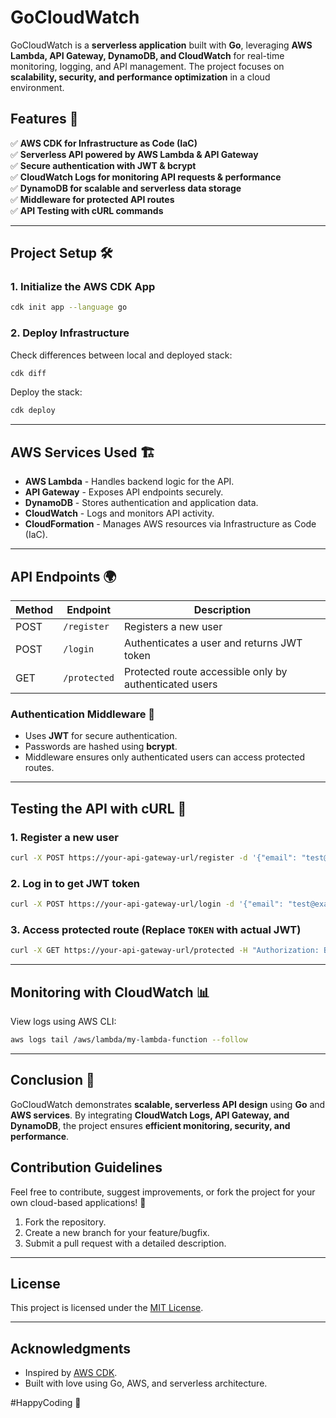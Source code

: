 # GoCloudWatch

GoCloudWatch is a **serverless application** built with **Go**, leveraging **AWS Lambda, API Gateway, DynamoDB, and CloudWatch** for real-time monitoring, logging, and API management. The project focuses on **scalability, security, and performance optimization** in a cloud environment.

## Features 🚀

✅ **AWS CDK for Infrastructure as Code (IaC)**  
✅ **Serverless API powered by AWS Lambda & API Gateway**  
✅ **Secure authentication with JWT & bcrypt**  
✅ **CloudWatch Logs for monitoring API requests & performance**  
✅ **DynamoDB for scalable and serverless data storage**  
✅ **Middleware for protected API routes**  
✅ **API Testing with cURL commands**

---

## Project Setup 🛠️

### 1. Initialize the AWS CDK App

```sh
cdk init app --language go
```

### 2. Deploy Infrastructure

Check differences between local and deployed stack:

```sh
cdk diff
```

Deploy the stack:

```sh
cdk deploy
```

---

## AWS Services Used 🏗️

- **AWS Lambda** - Handles backend logic for the API.
- **API Gateway** - Exposes API endpoints securely.
- **DynamoDB** - Stores authentication and application data.
- **CloudWatch** - Logs and monitors API activity.
- **CloudFormation** - Manages AWS resources via Infrastructure as Code (IaC).

---

## API Endpoints 🌍

| Method | Endpoint     | Description                                            |
| ------ | ------------ | ------------------------------------------------------ |
| POST   | `/register`  | Registers a new user                                   |
| POST   | `/login`     | Authenticates a user and returns JWT token             |
| GET    | `/protected` | Protected route accessible only by authenticated users |

### Authentication Middleware 🔐

- Uses **JWT** for secure authentication.
- Passwords are hashed using **bcrypt**.
- Middleware ensures only authenticated users can access protected routes.

---

## Testing the API with cURL 🧪

### 1. Register a new user

```sh
curl -X POST https://your-api-gateway-url/register -d '{"email": "test@example.com", "password": "password123"}' -H "Content-Type: application/json"
```

### 2. Log in to get JWT token

```sh
curl -X POST https://your-api-gateway-url/login -d '{"email": "test@example.com", "password": "password123"}' -H "Content-Type: application/json"
```

### 3. Access protected route (Replace `TOKEN` with actual JWT)

```sh
curl -X GET https://your-api-gateway-url/protected -H "Authorization: Bearer TOKEN"
```

---

## Monitoring with CloudWatch 📊

View logs using AWS CLI:

```sh
aws logs tail /aws/lambda/my-lambda-function --follow
```

---

## Conclusion 🎯

GoCloudWatch demonstrates **scalable, serverless API design** using **Go** and **AWS services**. By integrating **CloudWatch Logs, API Gateway, and DynamoDB**, the project ensures **efficient monitoring, security, and performance**.

## Contribution Guidelines

Feel free to contribute, suggest improvements, or fork the project for your own cloud-based applications! 🚀

1. Fork the repository.
2. Create a new branch for your feature/bugfix.
3. Submit a pull request with a detailed description.

---

## License

This project is licensed under the [MIT License](LICENSE).

---

## Acknowledgments

- Inspired by [AWS CDK](https://aws.amazon.com/cdk/).
- Built with love using Go, AWS, and serverless architecture.

#HappyCoding 🎉
